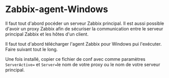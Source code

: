 # Zabbix-agent-Windows
Il faut tout d'abord pocéder un serveur Zabbix principal. 
Il est aussi possible d'avoir un proxy Zabbix afin de sécuriser la communication entre le serveur principal Zabbix et les hôtes d'un client.

Il faut tout d'abord télécharger l'agent Zabbix pour Windows pui l'exécuter. Faire suivant tout le long.

Une fois installé, copier ce fichier de conf avec comme paramètres ```ServerActive=``` et ```Server=```le nom de votre proxy ou le nom de votre serveur principal.
